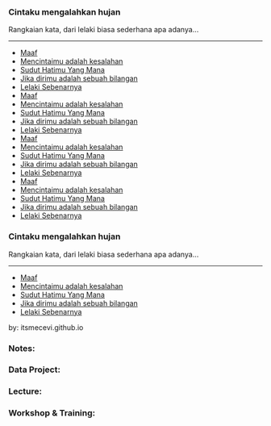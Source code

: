 ### Cintaku mengalahkan hujan

Rangkaian kata, dari lelaki biasa sederhana apa adanya...
_______________________________________________________________________________

* [Maaf](https://itsmecevi.github.io/-MAAF/)
* [Mencintaimu adalah kesalahan](https://itsmecevi.github.io/mencintaimu-adalah-kesalahan/)
* [Sudut Hatimu Yang Mana](https://itsmecevi.github.io/sudut-tegak-lurus-hatimu/)
* [Jika dirimu adalah sebuah bilangan](https://itsmecevi.github.io/jika-dirimu-adalah-bilangan/)
* [Lelaki Sebenarnya](https://itsmecevi.github.io/lelaki-sebenarnya/)
* [Maaf](https://itsmecevi.github.io/-MAAF/)
* [Mencintaimu adalah kesalahan](https://itsmecevi.github.io/mencintaimu-adalah-kesalahan/)
* [Sudut Hatimu Yang Mana](https://itsmecevi.github.io/sudut-tegak-lurus-hatimu/)
* [Jika dirimu adalah sebuah bilangan](https://itsmecevi.github.io/jika-dirimu-adalah-bilangan/)
* [Lelaki Sebenarnya](https://itsmecevi.github.io/lelaki-sebenarnya/)
* [Maaf](https://itsmecevi.github.io/-MAAF/)
* [Mencintaimu adalah kesalahan](https://itsmecevi.github.io/mencintaimu-adalah-kesalahan/)
* [Sudut Hatimu Yang Mana](https://itsmecevi.github.io/sudut-tegak-lurus-hatimu/)
* [Jika dirimu adalah sebuah bilangan](https://itsmecevi.github.io/jika-dirimu-adalah-bilangan/)
* [Lelaki Sebenarnya](https://itsmecevi.github.io/lelaki-sebenarnya/)
* [Maaf](https://itsmecevi.github.io/-MAAF/)
* [Mencintaimu adalah kesalahan](https://itsmecevi.github.io/mencintaimu-adalah-kesalahan/)
* [Sudut Hatimu Yang Mana](https://itsmecevi.github.io/sudut-tegak-lurus-hatimu/)
* [Jika dirimu adalah sebuah bilangan](https://itsmecevi.github.io/jika-dirimu-adalah-bilangan/)
* [Lelaki Sebenarnya](https://itsmecevi.github.io/lelaki-sebenarnya/)


### Cintaku mengalahkan hujan

Rangkaian kata, dari lelaki biasa sederhana apa adanya...
_______________________________________________________________________________

* [Maaf](https://itsmecevi.github.io/-MAAF/)
* [Mencintaimu adalah kesalahan](https://itsmecevi.github.io/mencintaimu-adalah-kesalahan/)
* [Sudut Hatimu Yang Mana](https://itsmecevi.github.io/sudut-tegak-lurus-hatimu/)
* [Jika dirimu adalah sebuah bilangan](https://itsmecevi.github.io/jika-dirimu-adalah-bilangan/)
* [Lelaki Sebenarnya](https://itsmecevi.github.io/lelaki-sebenarnya/)

by: itsmecevi.github.io









### Notes:

### Data Project:

### Lecture:

### Workshop & Training:

